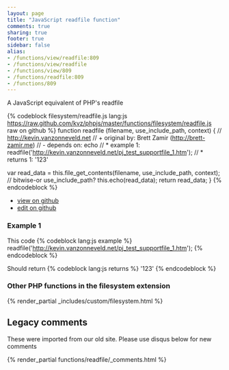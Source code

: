 ```yaml
---
layout: page
title: "JavaScript readfile function"
comments: true
sharing: true
footer: true
sidebar: false
alias:
- /functions/view/readfile:809
- /functions/view/readfile
- /functions/view/809
- /functions/readfile:809
- /functions/809
---
```

<!-- Generated by Rakefile:build -->
A JavaScript equivalent of PHP's readfile

{% codeblock filesystem/readfile.js lang:js https://raw.github.com/kvz/phpjs/master/functions/filesystem/readfile.js raw on github %}
function readfile (filename, use_include_path, context) {
  // http://kevin.vanzonneveld.net
  // +   original by: Brett Zamir (http://brett-zamir.me)
  // -    depends on: echo
  // *     example 1: readfile('http://kevin.vanzonneveld.net/pj_test_supportfile_1.htm');
  // *     returns 1: '123'

  var read_data = this.file_get_contents(filename, use_include_path, context); // bitwise-or use_include_path?
  this.echo(read_data);
  return read_data;
}
{% endcodeblock %}

 - [view on github](https://github.com/kvz/phpjs/blob/master/functions/filesystem/readfile.js)
 - [edit on github](https://github.com/kvz/phpjs/edit/master/functions/filesystem/readfile.js)

### Example 1
This code
{% codeblock lang:js example %}
readfile('http://kevin.vanzonneveld.net/pj_test_supportfile_1.htm');
{% endcodeblock %}

Should return
{% codeblock lang:js returns %}
'123'
{% endcodeblock %}


### Other PHP functions in the filesystem extension
{% render_partial _includes/custom/filesystem.html %}
## Legacy comments
These were imported from our old site. Please use disqus below for new comments
<div style="overflow-y: scroll; max-height: 500px;">
{% render_partial functions/readfile/_comments.html %}
</div>
